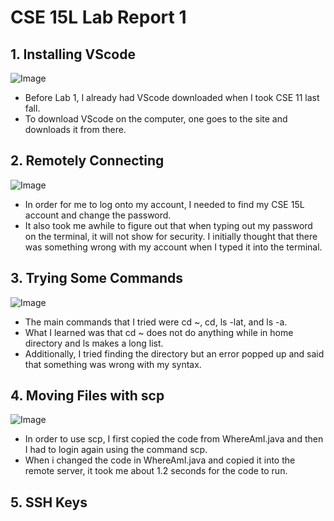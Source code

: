 # CSE 15L Lab Report 1
## 1. Installing VScode
![Image](https://i.snipboard.io/ksPA7d.jpg)
- Before Lab 1, I already had VScode downloaded when I took CSE 11 last fall.
- To download VScode on the computer, one goes to the site and downloads it from there.
## 2. Remotely Connecting
![Image](https://snipboard.io/X4wZa7.jpg)
- In order for me to log onto my account, I needed to find my CSE 15L account and change the password.
- It also took me awhile to figure out that when typing out my password on the terminal, it will not show for security. I initially thought that there was something wrong with my account when I typed it into the terminal.
## 3. Trying Some Commands
![Image](https://snipboard.io/ySOv0R.jpg)
- The main commands that I tried were cd ~, cd, ls -lat, and ls -a.
- What I learned was that cd ~ does not do anything while in home directory and ls makes a long list.
- Additionally, I tried finding the directory but an error popped up and said that something was wrong with my syntax.
## 4. Moving Files with scp
![Image](https://snipboard.io/XdjNc4.jpg)
- In order to use scp, I first copied the code from WhereAmI.java and then I had to login again using the command scp.
- When i changed the code in WhereAmI.java and copied it into the remote server, it took me about 1.2 seconds for the code to run.
## 5. SSH Keys